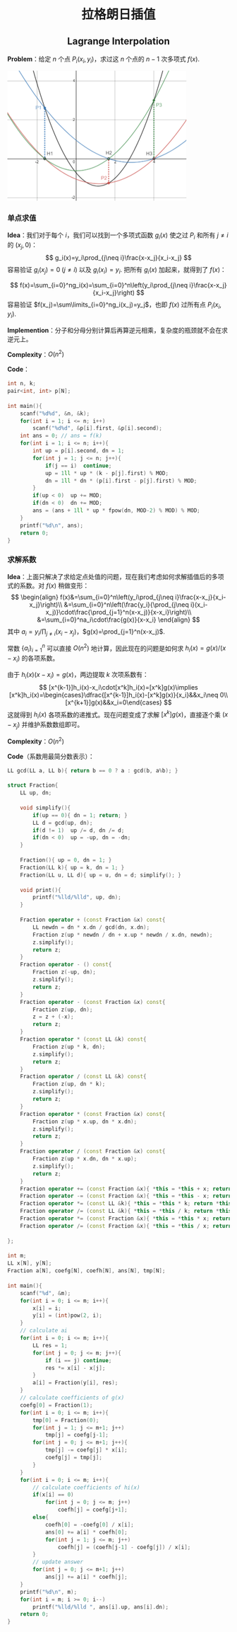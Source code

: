 <h1 style="text-align: center"> 拉格朗日插值 </h1>

<h2 style="text-align: center"> Lagrange Interpolation </h2>



**Problem**：给定 $n$ 个点 $P_i(x_i,y_i)$，求过这 $n$ 个点的 $n-1$ 次多项式 $f(x)$. 

<img src="../img/lagrange-interpolation.png" style="zoom: 50%;" />



### 单点求值

**Idea**：我们对于每个 $i$，我们可以找到一个多项式函数 $g_i(x)$ 使之过 $P_i$ 和所有 $j\neq i$ 的 $(x_j,0)$：
$$
g_i(x)=y_i\prod_{j\neq i}\frac{x-x_j}{x_i-x_j}
$$
容易验证 $g_i(x_j)=0\;(j\neq i)$ 以及 $g_i(x_i)=y_i$.  把所有 $g_i(x)$ 加起来，就得到了 $f(x)$：

$$
f(x)=\sum_{i=0}^ng_i(x)=\sum_{i=0}^n\left(y_i\prod_{j\neq i}\frac{x-x_j}{x_i-x_j}\right)
$$
容易验证 $f(x_j)=\sum\limits_{i=0}^ng_i(x_j)=y_j$，也即 $f(x)$ 过所有点 $P_i(x_i,y_i)$.

**Implemention**：分子和分母分别计算后再算逆元相乘，复杂度的瓶颈就不会在求逆元上。

**Complexity**：$O(n^2)$ 

**Code**：

```cpp
int n, k;
pair<int, int> p[N];

int main(){
	scanf("%d%d", &n, &k);
	for(int i = 1; i <= n; i++)
		scanf("%d%d", &p[i].first, &p[i].second);
	int ans = 0; // ans = f(k)
	for(int i = 1; i <= n; i++){
		int up = p[i].second, dn = 1;
		for(int j = 1; j <= n; j++){
			if(j == i)	continue;
			up = 1ll * up * (k - p[j].first) % MOD;
			dn = 1ll * dn * (p[i].first - p[j].first) % MOD;
		}
		if(up < 0)	up += MOD;
		if(dn < 0)	dn += MOD;
		ans = (ans + 1ll * up * fpow(dn, MOD-2) % MOD) % MOD;
	}
	printf("%d\n", ans);
	return 0;
}
```



### 求解系数

**Idea**：上面只解决了求给定点处值的问题，现在我们考虑如何求解插值后的多项式的系数。对 $f(x)$ 稍做变形：
$$
\begin{align}
f(x)&=\sum_{i=0}^n\left(y_i\prod_{j\neq i}\frac{x-x_j}{x_i-x_j}\right)\\
&=\sum_{i=0}^n\left(\frac{y_i}{\prod_{j\neq i}(x_i-x_j)}\cdot\frac{\prod_{j=1}^n(x-x_j)}{x-x_i}\right)\\
&=\sum_{i=0}^na_i\cdot\frac{g(x)}{x-x_i}
\end{align}
$$
其中 $a_i=y_i/\prod_{j\neq i}(x_i-x_j)$，$g(x)=\prod_{j=1}^n(x-x_j)$.

常数 $\{a_i\}_{i=1}^n$ 可以直接 $O(n^2)$ 地计算，因此现在的问题是如何求 $h_i(x)=g(x)/(x-x_i)$ 的各项系数。

由于 $h_i(x)(x-x_i)=g(x)$，两边提取 $k$ 次项系数有：
$$
[x^{k-1}]h_i(x)-x_i\cdot[x^k]h_i(x)=[x^k]g(x)\implies [x^k]h_i(x)=\begin{cases}\dfrac{[x^{k-1}]h_i(x)-[x^k]g(x)}{x_i}&&x_i\neq 0\\ [x^{k+1}]g(x)&&x_i=0\end{cases}
$$
这就得到 $h_i(x)$ 各项系数的递推式。现在问题变成了求解 $[x^k]g(x)$，直接逐个乘 $(x-x_j)$ 并维护系数数组即可。

**Complexity**：$O(n^2)$

**Code**（系数用最简分数表示）：

```cpp
LL gcd(LL a, LL b){ return b == 0 ? a : gcd(b, a%b); }

struct Fraction{
	LL up, dn;

	void simplify(){
		if(up == 0){ dn = 1; return; }
		LL d = gcd(up, dn);
		if(d != 1)	up /= d, dn /= d;
		if(dn < 0)	up = -up, dn = -dn;
	}

	Fraction(){ up = 0, dn = 1; }
	Fraction(LL k){ up = k, dn = 1; }
	Fraction(LL u, LL d){ up = u, dn = d; simplify(); }

	void print(){
		printf("%lld/%lld", up, dn);
	}

	Fraction operator + (const Fraction &x) const{
		LL newdn = dn * x.dn / gcd(dn, x.dn);
		Fraction z(up * newdn / dn + x.up * newdn / x.dn, newdn);
		z.simplify();
		return z;
	}
	Fraction operator - () const{
		Fraction z(-up, dn);
		z.simplify();
		return z;
	}
	Fraction operator - (const Fraction &x) const{
		Fraction z(up, dn);
		z = z + (-x);
		return z;
	}
	Fraction operator * (const LL &k) const{
		Fraction z(up * k, dn);
		z.simplify();
		return z;
	}
	Fraction operator / (const LL &k) const{
		Fraction z(up, dn * k);
		z.simplify();
		return z;
	}
	Fraction operator * (const Fraction &x) const{
		Fraction z(up * x.up, dn * x.dn);
		z.simplify();
		return z;
	}
	Fraction operator / (const Fraction &x) const{
		Fraction z(up * x.dn, dn * x.up);
		z.simplify();
		return z;
	}
	Fraction operator += (const Fraction &x){ *this = *this + x; return *this; }
	Fraction operator -= (const Fraction &x){ *this = *this - x; return *this; }
	Fraction operator *= (const LL &k){ *this = *this * k; return *this; }
	Fraction operator /= (const LL &k){ *this = *this / k; return *this; }
	Fraction operator *= (const Fraction &x){ *this = *this * x; return *this; }
	Fraction operator /= (const Fraction &x){ *this = *this / x; return *this; }

};

int m;
LL x[N], y[N];
Fraction a[N], coefg[N], coefh[N], ans[N], tmp[N];

int main(){
	scanf("%d", &m);
	for(int i = 0; i <= m; i++){
		x[i] = i;
		y[i] = (int)pow(2, i);
	}
	// calculate ai
	for(int i = 0; i <= m; i++){
		LL res = 1;
		for(int j = 0; j <= m; j++){
			if (i == j)	continue;
			res *= x[i] - x[j];
		}
		a[i] = Fraction(y[i], res);
	}
	// calculate coefficients of g(x)
	coefg[0] = Fraction(1);
	for(int i = 0; i <= m; i++){
		tmp[0] = Fraction(0);
		for(int j = 1; j <= m+1; j++)
			tmp[j] = coefg[j-1];
		for(int j = 0; j <= m+1; j++){
			tmp[j] -= coefg[j] * x[i];
			coefg[j] = tmp[j];
		}
	}
	for(int i = 0; i <= m; i++){
		// calculate coefficients of hi(x)
		if(x[i] == 0)
			for(int j = 0; j <= m; j++)
				coefh[j] = coefg[j+1];
		else{
			coefh[0] = -coefg[0] / x[i];
			ans[0] += a[i] * coefh[0];
			for(int j = 1; j <= m; j++)
				coefh[j] = (coefh[j-1] - coefg[j]) / x[i];
		}
		// update answer
		for(int j = 0; j <= m+1; j++)
			ans[j] += a[i] * coefh[j];
	}
	printf("%d\n", m);
	for(int i = m; i >= 0; i--)
		printf("%lld/%lld ", ans[i].up, ans[i].dn);
	return 0;
}
```


